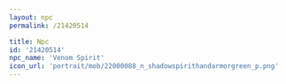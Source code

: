 ```yaml
---
layout: npc
permalink: /21420514

title: Npc
id: '21420514'
npc_name: 'Venom Spirit'
icon_url: 'portrait/mob/22000088_n_shadowspirithandarmorgreen_p.png'
---
```

